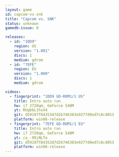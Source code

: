 ```yaml
---
layout: game
id: capcom-vs-snk
title: "Capcom vs. SNK"
status: unknown
gamedb-issue: 0

releases:
  - id: "1DD9"
    region: US
    version: "1.001"
    discs: 1
    medium: gdrom
  - id: "7EFE"
    region: EU
    version: "1.000"
    discs: 1
    medium: gdrom

videos:
  - fingerprint: "1DD9 GD-ROM1/1 US"
    title: Intro auto run
    hw: i7 2720qm, GeForce 540M
    yt: RUqbbL1hsX4
    git: d59197f84353d7d2b746383e9277d9ed7c8c4053
    platform: win86-release
  - fingerprint: "7EFE GD-ROM1/1 EU"
    title: Intro auto run
    hw: i7 2720qm, GeForce 540M
    yt: ca_-99jNLTo
    git: d59197f84353d7d2b746383e9277d9ed7c8c4053
    platform: win86-release
---
```


